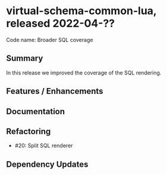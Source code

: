 # virtual-schema-common-lua, released 2022-04-??
 
Code name: Broader SQL coverage
 
## Summary

In this release we improved the coverage of the SQL rendering.

## Features / Enhancements

## Documentation

## Refactoring

* #20: Split SQL renderer

## Dependency Updates
